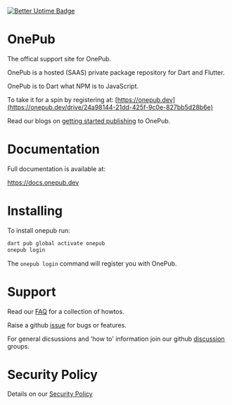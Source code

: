 [![Better Uptime Badge](https://betteruptime.com/status-badges/v1/monitor/e98h.svg)](https://betteruptime.com/?utm_source=status_badge)

# OnePub

The offical support site for OnePub.

OnePub is a hosted (SAAS) private package repository for Dart and Flutter.

OnePub is to Dart what NPM is to JavaScript.

To take it for a spin by registering at:
[https://onepub.dev](https://onepub.dev/drive/24a98144-21dd-425f-9c0e-827bb5d28b6e)


Read our blogs on [getting started publishing](https://onepub.dev/drive/73982f1b-4cee-4679-8043-ae5f2ee7330c) to OnePub.


# Documentation
Full documentation is available at:

https://docs.onepub.dev

# Installing
To install onepub run:

```bash
dart pub global activate onepub
onepub login
```
The `onepub login` command will register you with OnePub.


# Support
Read our [FAQ](https://onepub.dev/drive/235a56e4-fbc2-4e56-8442-e57dc357cd8a) for a collection of howtos.

Raise a github [issue](https://github.com/onepub-dev/onepub/issues) for bugs or features.

For general dicsussions and 'how to' information join our github [discussion](https://github.com/onepub-dev/onepub/discussions) groups.




# Security Policy
Details on our [Security Policy](https://github.com/onepub-dev/onepub/blob/master/SECURITY.md)


